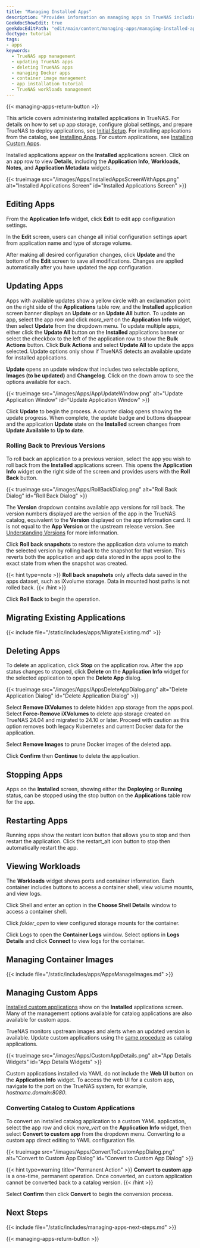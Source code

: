 ```yaml
---
title: "Managing Installed Apps"
description: "Provides information on managing apps in TrueNAS including updating, deleting, stopping and starting, and managing container images."
GeekdocShowEdit: true
geekdocEditPath: "edit/main/content/managing-apps/managing-installed-apps.md"
doctype: tutorial
tags:
- apps
keywords:
  - TrueNAS app management
  - updating TrueNAS apps
  - deleting TrueNAS apps
  - managing Docker apps
  - container image management
  - app installation tutorial
  - TrueNAS workloads management
---
```


{{< managing-apps-return-button >}}

This article covers administering installed applications in TrueNAS.
For details on how to set up app storage, configure global settings, and prepare TrueNAS to deploy applications, see [Initial Setup](/getting-started/initial-setup).
For installing applications from the catalog, see [Installing Apps](/managing-apps/installing-apps).
For custom applications, see [Installing Custom Apps](/managing-apps/installing-custom-apps).

Installed applications appear on the **Installed** applications screen.
Click on an app row to view **Details**, including the **Application Info**, **Workloads**, **Notes**, and **Application Metadata** widgets.

{{< trueimage src="/images/Apps/InstalledAppsScreenWithApps.png" alt="Installed Applications Screen" id="Installed Applications Screen" >}}

## Editing Apps

From the **Application Info** widget, click **Edit** to edit app configuration settings.

In the **Edit** screen, users can change all initial configuration settings apart from application name and type of storage volume.

After making all desired configuration changes, click **Update** and the bottom of the **Edit** screen to save all modifications. Changes are applied automatically after you have updated the app configuration.

## Updating Apps

Apps with available updates show a yellow circle with an exclamation point on the right side of the **Applications** table row, and the **Installed** application screen banner displays an **Update** or an **Update All** button.
To update an app, select the app row and click <i class="material-icons" aria-hidden="true" title="more_vert">more_vert</i> on the **Application Info** widget, then select **Update** from the dropdown menu.
To update multiple apps, either click the **Update All** button on the **Installed** applications banner or select the checkbox to the left of the application row to show the **Bulk Actions** button.
Click **Bulk Actions** and select **Update All** to update the apps selected.
Update options only show if TrueNAS detects an available update for installed applications.

**Update** opens an update window that includes two selectable options, **Images (to be updated)** and **Changelog**.
Click on the down arrow to see the options available for each.

{{< trueimage src="/images/Apps/AppUpdateWindow.png" alt="Update Application Window" id="Update Application Window" >}}

Click **Update** to begin the process. A counter dialog opens showing the update progress.
When complete, the update badge and buttons disappear and the application **Update** state on the **Installed** screen changes from **Update Available** to **Up to date**.

### Rolling Back to Previous Versions

To roll back an application to a previous version, select the app you wish to roll back from the **Installed** applications screen.
This opens the **Application Info** widget on the right side of the screen and provides users with the **Roll Back** button.

{{< trueimage src="/images/Apps/RollBackDialog.png" alt="Roll Back Dialog" id="Roll Back Dialog" >}}

The **Version** dropdown contains available app versions for roll back.
The version numbers displayed are the version of the app in the TrueNAS catalog, equivalent to the **Version** displayed on the app information card.
It is not equal to the **App Version** or the upstream release version.
See [Understanding Versions](https://apps.truenas.com/managing-apps/discovering-apps/#understanding-versions) for more information.


Click **Roll back snapshots** to restore the application data volume to match the selected version by rolling back to the snapshot for that version.
This reverts both the application and app data stored in the apps pool to the exact state from when the snapshot was created.

{{< hint type=note >}}
**Roll back snapshots** only affects data saved in the apps dataset, such as iXvolume storage.
Data in mounted host paths is not rolled back.
{{< /hint >}}

Click **Roll Back** to begin the operation.

## Migrating Existing Applications

{{< include file="/static/includes/apps/MigrateExisting.md" >}}

## Deleting Apps

To delete an application, click <i class="fa fa-stop" aria-hidden="true"></i> **Stop** on the application row.
After the app status changes to stopped, click **Delete** on the **Application Info** widget for the selected application to open the **Delete App** dialog.

{{< trueimage src="/images/Apps/AppsDeleteAppDialog.png" alt="Delete Application Dialog" id="Delete Application Dialog" >}}

Select **Remove iXVolumes** to delete hidden app storage from the apps pool.
Select **Force-Remove iXVolumes** to delete app storage created on TrueNAS 24.04 and migrated to 24.10 or later.
Proceed with caution as this option removes both legacy Kubernetes and current Docker data for the application.

Select **Remove Images** to prune Docker images of the deleted app.

Click **Confirm** then **Continue** to delete the application.

## Stopping Apps

Apps on the **Installed** screen, showing either the **Deploying** or **Running** status, can be stopped using the stop button on the **Applications** table row for the app.

## Restarting Apps

Running apps show the restart icon button that allows you to stop and then restart the application.
Click the <span class="material-icons">restart_alt</span> icon button to stop then automatically restart the app.

## Viewing Workloads

The **Workloads** widget shows ports and container information.
Each container includes buttons to access a container shell, view volume mounts, and view logs.

Click <span class="iconify" data-icon="mdi:console" title="Shell">Shell</span> and enter an option in the **Choose Shell Details** window to access a container shell.

Click <i class="material-icons" aria-hidden="true" title="Volume Mounts">folder_open</i> to view configured storage mounts for the container.

Click <span class="iconify" data-icon="mdi:text-box" title="Logs">Logs</span> to open the **Container Logs** window.
Select options in **Logs Details** and click **Connect** to view logs for the container.

## Managing Container Images

{{< include file="/static/includes/apps/AppsManageImages.md" >}}

## Managing Custom Apps

[Installed custom applications](/managing-apps/installing-custom-apps) show on the **Installed** applications screen.
Many of the management options available for catalog applications are also available for custom apps.

TrueNAS monitors upstream images and alerts when an updated version is available.
Update custom applications using the [same procedure](/managing-apps/managing-installed-apps/#updating-apps) as catalog applications.

{{< trueimage src="/images/Apps/CustomAppDetails.png" alt="App Details Widgets" id="App Details Widgets" >}}

Custom applications installed via YAML do not include the **Web UI** button on the **Application Info** widget.
To access the web UI for a custom app, navigate to the port on the TrueNAS system, for example, *hostname.domain:8080*.

### Converting Catalog to Custom Applications

To convert an installed catalog application to a custom YAML application, select the app row and click <i class="material-icons" aria-hidden="true" title="more_vert">more_vert</i> on the **Application Info** widget, then select **Convert to custom app** from the dropdown menu.
Converting to a custom app direct editing to YAML configuration file.

{{< trueimage src="/images/Apps/ConvertToCustomAppDialog.png" alt="Convert to Custom App Dialog" id="Convert to Custom App Dialog" >}}

{{< hint type=warning title="Permanent Action" >}}
**Convert to custom app** is a one-time, permanent operation.
Once converted, an custom application cannot be converted back to a catalog version.
{{< /hint >}}

Select **Confirm** then click **Convert** to begin the conversion process.

## Next Steps

{{< include file="/static/includes/managing-apps-next-steps.md" >}}

{{< managing-apps-return-button >}}
